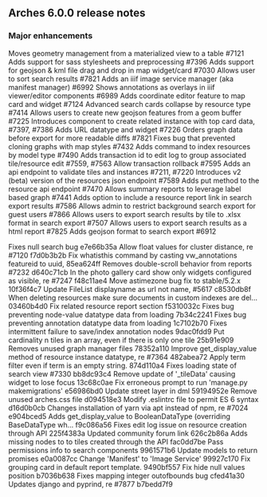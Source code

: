 Arches 6.0.0 release notes
------------------------


### Major enhancements

Moves geometry management from a materialized view to a table #7121
Adds support for sass stylesheets and preprocessing #7396
Adds support for geojson & kml file drag and drop in map widget/card #7030
Allows user to sort search results #7821
Adds an iiif image service manager (aka manifest manager) #6992
Shows annotations as overlays in iiif viewer/editor components #6989
Adds coordinate editor feature to map card and widget #7124
Advanced search cards collapse by resource type #7414
Allows users to create new geojson features from a geom buffer #7225
Introduces component to create related instance with top card data, #7397, #7386
Adds URL datatype and widget #7226
Orders graph data before export for more readable diffs #7821
Fixes bug that prevented cloning graphs with map styles #7432
Adds command to index resources by model type #7490
Adds transaction id to edit log to group associated tile/resource edit #7559, #7563
Allow transaction rollback #7595
Adds an api endpoint to validate tiles and instances #7211, #7220 
Introduces v2 (beta) version of the resources json endpoint #7589
Adds put method to the resource api endpoint #7470
Allows summary reports to leverage label based graph #7441
Adds option to include a resource report link in search export results #7586
Allows admin to restrict background search export for guest users #7866
Allows users to export search results by tile to .xlsx format in search export #7507
Allows users to export search results as a html report #7825
Adds geojson format to search export #6912


Fixes null search bug e7e66b35a
Allow float values for cluster distance, re #7120 f7d0b3b2b
Fix whatisthis command by casting vw_annotations featureid to uuid, 85ea624ff
Removes double-scroll behavior from reports #7232 d640c71cb
In the photo gallery card show only widgets configured as visible, re #7247 f48c11ae4
Move astimezone bug fix to stable/5.2.x 10f36f4c7
Update FileList displayname as url not name, #5617 c8530db8f
When deleting resources make sure documents in custom indexes are del… 03460b4d0
Fix related resource report section f5310032c
Fixes bug preventing node-value datatype data from loading 7b34c2241
Fixes bug preventing annotation datatype data from loading 1c7102b70
Fixes intermittent failure to save/index annotation nodes  9dac0fdd9
Put cardinality n tiles in an array, even if there is only one tile 25b91e909
Removes unused graph manager files 78352a110
Improve get_display_value method of resource instance datatype, re #7364 482abea72
Apply term filter even if term is an empty string. 874d110a4
Fixes loading state of search view #7330 bb8dc93c4
Remove update of '_tileData' causing widget to lose focus 13c68c0ae
Fix erroneous prompt to run 'manage.py makemigrations' e56986bd0
Update street layer in dml 59194952e
Remove unused arches.css file d094518e3
Modify .eslintrc file to permit ES 6 syntax d16d0b0cb
Changes installation of yarn via apt instead of npm, re #7024 e904bced5
Adds get_display_value to BooleanDataType (overriding BaseDataType wh… f9c086a56
Fixes edit log issue on resource creation through API 225f4383a
Updated community forum link 626c2b86a
Adds missing nodes to to tiles created through the API fac0dd7be
Pass permissions info to search components 9961571b6
Update models to return promises e0a0087cc
Change 'Manifest' to 'Image Service' 99927c170
Fix grouping card in default report template. 9490bf557
Fix hide null values position b7036b638
Fixes mapping integer outofbounds bug cfed41a30
Updates django and pyprind, re #7877 b7bedd7f9